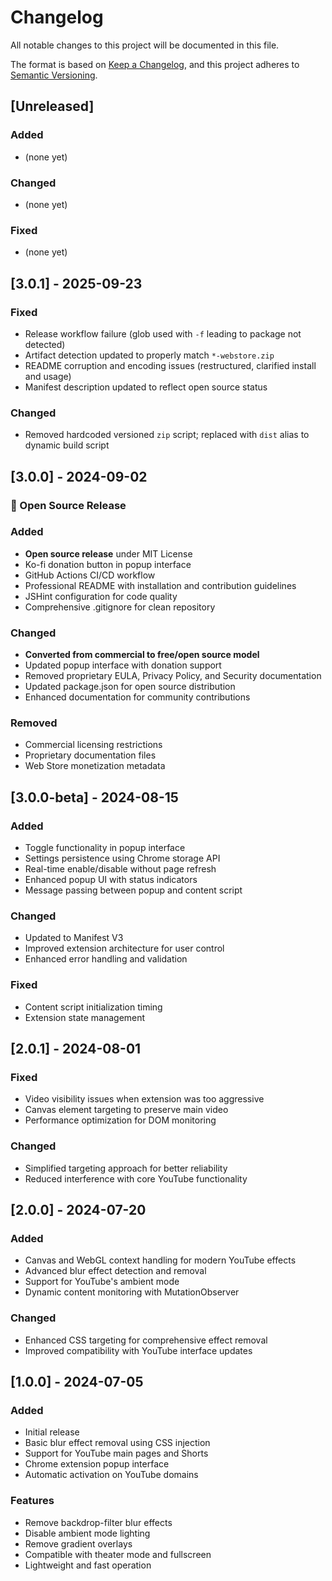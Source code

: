 # Changelog

All notable changes to this project will be documented in this file.

The format is based on [Keep a Changelog](https://keepachangelog.com/en/1.0.0/),
and this project adheres to [Semantic Versioning](https://semver.org/spec/v2.0.0.html).

## [Unreleased]

### Added
- (none yet)

### Changed
- (none yet)

### Fixed
- (none yet)

## [3.0.1] - 2025-09-23

### Fixed
- Release workflow failure (glob used with `-f` leading to package not detected)
- Artifact detection updated to properly match `*-webstore.zip`
- README corruption and encoding issues (restructured, clarified install and usage)
- Manifest description updated to reflect open source status

### Changed
- Removed hardcoded versioned `zip` script; replaced with `dist` alias to dynamic build script

## [3.0.0] - 2024-09-02

### 🎉 Open Source Release

### Added

- **Open source release** under MIT License
- Ko-fi donation button in popup interface
- GitHub Actions CI/CD workflow
- Professional README with installation and contribution guidelines
- JSHint configuration for code quality
- Comprehensive .gitignore for clean repository

### Changed

- **Converted from commercial to free/open source model**
- Updated popup interface with donation support
- Removed proprietary EULA, Privacy Policy, and Security documentation
- Updated package.json for open source distribution
- Enhanced documentation for community contributions

### Removed

- Commercial licensing restrictions
- Proprietary documentation files
- Web Store monetization metadata

## [3.0.0-beta] - 2024-08-15

### Added

- Toggle functionality in popup interface
- Settings persistence using Chrome storage API
- Real-time enable/disable without page refresh
- Enhanced popup UI with status indicators
- Message passing between popup and content script

### Changed

- Updated to Manifest V3
- Improved extension architecture for user control
- Enhanced error handling and validation

### Fixed

- Content script initialization timing
- Extension state management

## [2.0.1] - 2024-08-01

### Fixed

- Video visibility issues when extension was too aggressive
- Canvas element targeting to preserve main video
- Performance optimization for DOM monitoring

### Changed

- Simplified targeting approach for better reliability
- Reduced interference with core YouTube functionality

## [2.0.0] - 2024-07-20

### Added

- Canvas and WebGL context handling for modern YouTube effects
- Advanced blur effect detection and removal
- Support for YouTube's ambient mode
- Dynamic content monitoring with MutationObserver

### Changed

- Enhanced CSS targeting for comprehensive effect removal
- Improved compatibility with YouTube interface updates

## [1.0.0] - 2024-07-05

### Added

- Initial release
- Basic blur effect removal using CSS injection
- Support for YouTube main pages and Shorts
- Chrome extension popup interface
- Automatic activation on YouTube domains

### Features

- Remove backdrop-filter blur effects
- Disable ambient mode lighting
- Remove gradient overlays
- Compatible with theater mode and fullscreen
- Lightweight and fast operation
